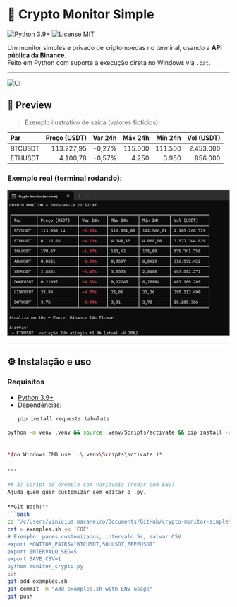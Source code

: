 # 🚀 Crypto Monitor Simple

[![Python 3.9+](https://img.shields.io/badge/Python-3.9+-blue.svg)](https://www.python.org/downloads/)
[![License MIT](https://img.shields.io/badge/License-MIT-green.svg)](LICENSE)

Um monitor simples e privado de criptomoedas no terminal, usando a **API pública da Binance**.  
Feito em Python com suporte a execução direta no Windows via `.bat`.

---
![CI](https://github.com/therunnas/crypto-monitor-simple/actions/workflows/ci.yaml/badge.svg)


## 📸 Preview

> Exemplo ilustrativo de saída (valores fictícios):

| Par     | Preço (USDT) | Var 24h | Máx 24h | Mín 24h | Vol (USDT) |
|:--------|-------------:|--------:|--------:|--------:|-----------:|
| BTCUSDT | 113.227,95   | +0,27%  | 115.000 | 111.500 | 2.453.000  |
| ETHUSDT | 4.100,78     | +0,57%  | 4.250   | 3.950   |   856.000  |

### Exemplo real (terminal rodando):
<p align="center">
  <img src="docs/cripto-visual.jpg" width="600">
</p>

---

## ⚙️ Instalação e uso

### Requisitos
- [Python 3.9+](https://www.python.org/downloads/)
- Dependências:
  ```bash
  pip install requests tabulate

```bash
python -m venv .venv && source .venv/Scripts/activate && pip install -r requirements.txt


*(no Windows CMD use `.\.venv\Scripts\activate`)*

---

## 3) Script de exemplo com variáveis (rodar com ENV)
Ajuda quem quer customizar sem editar o .py.

**Git Bash:**
```bash
cd "/c/Users/vinicius.macaneiro/Documents/GitHub/crypto-monitor-simple"
cat > examples.sh << 'EOF'
# Exemplo: pares customizados, intervalo 5s, salvar CSV
export MONITOR_PAIRS="BTCUSDT,SOLUSDT,PEPEUSDT"
export INTERVALO_SEG=5
export SAVE_CSV=1
python monitor_crypto.py
EOF
git add examples.sh
git commit -m "Add examples.sh with ENV usage"
git push
